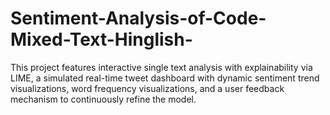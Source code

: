# Sentiment-Analysis-of-Code-Mixed-Text-Hinglish-
This project features interactive single text analysis with explainability via LIME, a simulated real-time tweet dashboard with dynamic sentiment trend visualizations, word frequency visualizations, and a user feedback mechanism to continuously refine the model.
